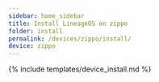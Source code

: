 ```yaml
---
sidebar: home_sidebar
title: Install LineageOS on zippo
folder: install
permalink: /devices/zippo/install/
device: zippo
---
```

{% include templates/device_install.md %}
